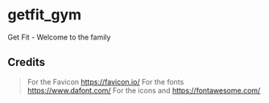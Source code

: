 # getfit_gym
 Get Fit - Welcome to the family

 
## Credits
> For the Favicon https://favicon.io/
> For the fonts https://www.dafont.com/
> For the icons and https://fontawesome.com/

